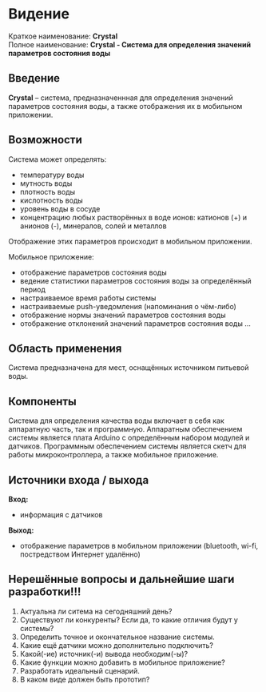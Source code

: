 #  Видение
Краткое наименование: **Crystal**  
Полное наименование: **Crystal - Система для определения значений параметров состояния воды**

## Введение
**Crystal** – система, предназначеннная для определения значений параметров состояния воды, а также отображения их в мобильном приложении. 

## Возможности
Система может определять:
- температуру воды
- мутность воды
- плотность воды
- кислотность воды
- уровень воды в сосуде
- концентрацию любых растворённых в воде ионов: катионов (+) и анионов (-), минералов, солей и металлов

Отображение этих параметров происходит в мобильном приложении.

Мобильное приложение:
- отображение параметров состояния воды 
- ведение статистики параметров состояния воды за определённый период
- настраиваемое время работы системы
- настраиваемые push-уведомления (напоминания о чём-либо)
- отображение нормы значений параметров состояния воды
- отображение отклонений значений параметров состояния воды
...

## Область применения
Система предназначена для мест, оснащённых источником питьевой воды.

## Компоненты
Система для определения качества воды включает в себя как аппаратную часть, так и программную. Аппаратным обеспечением системы является плата Arduino с определённым набором модулей и датчиков. Программным обеспечением системы является скетч для работы микроконтроллера, а также мобильное приложение.

## Источники входа / выхода
**Вход:**
- информация с датчиков

**Выход:**
- отображение параметров в мобильном приложении (bluetooth, wi-fi, постредством Интернет удалённо)

## Нерешённые вопросы и дальнейшие шаги разработки!!!
1. Актуальна ли ситема на сегодняшний день?
2. Существуют ли конкуренты? Если да, то какие отличия будут у системы?
3. Определить точное и окончательное название системы.
4. Какие ещё датчики можно дополнительно подключить?
5. Какой(-ие) источник(-и) вывода необходим(-ы)?
6. Какие функции можно добавить в мобильное приложение?
7. Разработать идеальный сценарий.
8. В каком виде должен быть прототип?
